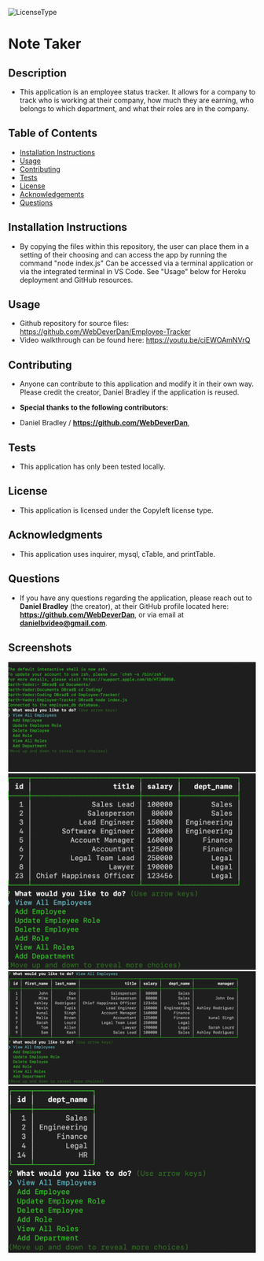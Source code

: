 

  ![LicenseType](https://img.shields.io/badge/License%3A%20-MIT-green)
  # Note Taker
  
  ## Description
  
  * This application is an employee status tracker. It allows for a company to track who is working at their company, how much they are earning, who belongs to which department, and what their roles are in the company.
  
  ## Table of Contents
  
  * [Installation Instructions](#Installation-Instructions)
  * [Usage](#Usage)
  * [Contributing](#Contributing)
  * [Tests](#Tests)
  * [License](#License)
  * [Acknowledgements](#Acknowledgements)
  * [Questions](#Questions)
  
  ## Installation Instructions
  
  * By copying the files within this repository, the user can place them in a setting of their choosing and can access the app by running the command "node index.js" Can be accessed via a terminal application or via the integrated terminal in VS Code. See "Usage" below for Heroku deployment and GitHub resources. 
  
  ## Usage
  
  * Github repository for source files: https://github.com/WebDeverDan/Employee-Tracker
  * Video walkthrough can be found here: https://youtu.be/ciEWOAmNVrQ
  
  ## Contributing
  
  * Anyone can contribute to this application and modify it in their own way. Please credit the creator, Daniel Bradley if the application is reused.
  
  * **Special thanks to the following contributors:** 
  * Daniel Bradley / **https://github.com/WebDeverDan**,
  
  ## Tests
  
  * This application has only been tested locally.
  
  ## License
  
  * This application is licensed under the Copyleft license type.
  
  ## Acknowledgments
  
  * This application uses inquirer, mysql, cTable, and printTable. 
  
  ## Questions
  * If you have any questions regarding the application, please reach out to **Daniel Bradley** (the creator), at their GitHub profile located here: **https://github.com/WebDeverDan**, or via email at **danielbvideo@gmail.com**.

  ## Screenshots
  ![Image 1 of application:](https://github.com/WebDeverDan/Employee-Tracker/blob/b47ea1bbb9d88724391cc47aeb6b29fb807159e3/Screenshots/Start.png)
  ![Image 2 of application:](https://github.com/WebDeverDan/Employee-Tracker/blob/b47ea1bbb9d88724391cc47aeb6b29fb807159e3/Screenshots/All%20Roles.png)
  ![Image 3 of application:](https://github.com/WebDeverDan/Employee-Tracker/blob/b47ea1bbb9d88724391cc47aeb6b29fb807159e3/Screenshots/All%20Employees.png)
  ![Image 3 of application:](https://github.com/WebDeverDan/Employee-Tracker/blob/b47ea1bbb9d88724391cc47aeb6b29fb807159e3/Screenshots/All%20Departments.png)




